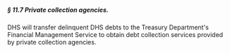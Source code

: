 ##### § 11.7 Private collection agencies. #####

DHS will transfer delinquent DHS debts to the Treasury Department's Financial Management Service to obtain debt collection services provided by private collection agencies.